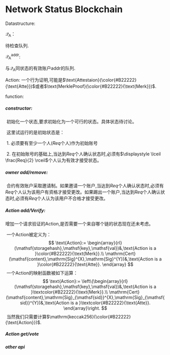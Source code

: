# Network Status Blockchain

Datastructure:

$\mathcal{Q}_{\text{A}}$：
    
  待检查队列.

${\mathcal{Q}}^{\text{addr}}_{\text{A}}$: 

  与$\mathcal{Q}_{\text{A}}$同状态的有效账户$\text{addr}$的队列.

$\text{Action}$: 一个行为证明,可能是$\text{Attestaion}(\color{#B22222}{\text{Atte}})$或者$\text{MerkleProof}(\color{#B22222}{\text{Merk}})$.

function:

##### constructor:

​	初始化一个状态,要求初始化为一个可行的状态。具体状态待讨论。

​	这里试运行的是初始状态是：

​		1. 必须要有至少一个人($Req$个人)作为初始账号

​		2. 在初始账号的基础上,当达到$Req$个人确认状态时,必须有$\displaystyle \lceil \frac{Req}{2} \rceil$个人认为有效才接受状态。

##### owner add/remove:

​	合约有效账户采取邀请制。如果邀请一个账户,当达到$Req$个人确认状态时,必须有$Req$个人认为该用户有资格才接受更改。如果踢出一个账户,当达到$Req$个人确认状态时,必须有$Req$个人认为该用户不合格才接受更改。

##### Action add/Verify:

​	增加一个请求验证的Action,是否需要一个来自哪个链的状态现在还未考虑。

​	一个Action被定义为：
$$
\text{Action}:= \begin{array}{rl}
(\mathsf{storagehash},\mathsf{key},\mathsf{val})&,\text{Action is a }\color{#B22222}{\text{Merk}}.\\
\mathrm{Cert}(\mathsf{content},\mathrm{Sig}^{X},\mathrm{Sig}^{Y})&,\text{Action is a }\color{#B22222}{\text{Atte}}.
\end{array}
$$
​	一个Action的映射函数被如下运算：
$$
\text{Action}:= \left\{\begin{array}{rl}
(\mathsf{storagehash},\mathsf{key},\mathsf{val})&,\text{Action is a }\textcolor{#B22222}{\text{Merk}}.\\
\mathrm{Cert}(\mathsf{content},\mathrm{Sig}_{\mathsf{sid}}^{X},\mathrm{Sig}_{\mathsf{sid}}^{Y})&,\text{Action is a }\textcolor{#B22222}{\text{Atte}}.
\end{array}\right.
$$
​	当然我们只需要计算$\mathrm{keccak256}(\color{#B22222}{\text{Action}})$.

##### Action get/vote



##### other api
